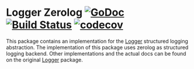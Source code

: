 # Logger Zerolog [![GoDoc](https://godoc.org/github.com/leononame/logger-zerolog?status.svg)](https://godoc.org/github.com/leononame/logger-zerolog) [![Build Status](https://cloud.drone.io/api/badges/leononame/logger-zerolog/status.svg)](https://cloud.drone.io/leononame/logger-zerolog) [![codecov](https://codecov.io/gh/leononame/logger-zerolog/branch/master/graph/badge.svg)](https://codecov.io/gh/leononame/logger-zerolog)

This package contains an implementation for the [Logger](https://github.com/leononame/logger) structured logging abstraction. The implementation of this package uses zerolog as structured logging backend. Other implementations and the actual docs can be found on the original [Logger](https://github.com/leononame/logger) package.
